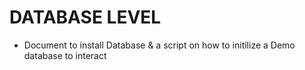 # DATABASE LEVEL
- Document to install Database & a script on how to initilize a Demo database to interact
